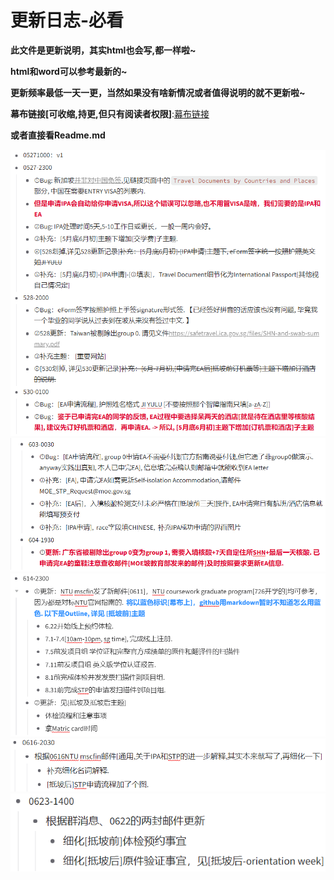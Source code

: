 # 更新日志-必看
**此文件是更新说明，其实html也会写,都一样啦~**

**html和word可以参考最新的~**

**更新频率最低一天一更，当然如果没有啥新情况或者值得说明的就不更新啦~**

**幕布链接[可收缩,持更,但只有阅读者权限]**:[幕布链接](https://mubu.com/colla/2ACjiAWVj5x)

**或者直接看Readme.md**

![](./media/QQ截图20210530013014.png)
![](./media/ss603604.png)
![](./media/0614/update06142300.png)
![](./media/0616update.png)
![](./media/0623update.png)
